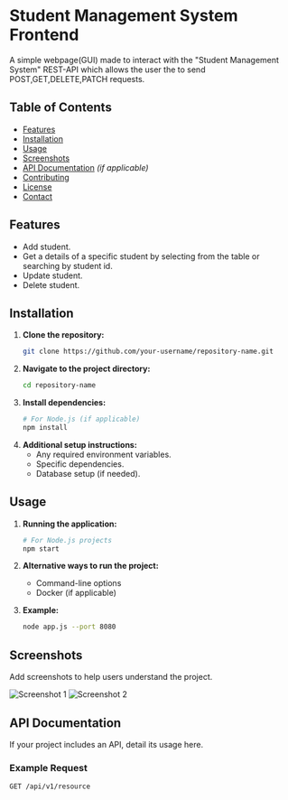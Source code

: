 # Student Management System Frontend

A simple webpage(GUI) made to interact with the "Student Management System" REST-API which allows the user the to send POST,GET,DELETE,PATCH requests.

## Table of Contents

- [Features](#features)
- [Installation](#installation)
- [Usage](#usage)
- [Screenshots](#screenshots)
- [API Documentation](#api-documentation) *(if applicable)*
- [Contributing](#contributing)
- [License](#license)
- [Contact](#contact)

## Features

- Add student.
- Get a details of a specific student by selecting from the table or searching by student id.
- Update student.
- Delete student.

## Installation

1. **Clone the repository:**
    ```bash
    git clone https://github.com/your-username/repository-name.git
    ```
2. **Navigate to the project directory:**
    ```bash
    cd repository-name
    ```
3. **Install dependencies:**
    ```bash
    # For Node.js (if applicable)
    npm install
    ```
4. **Additional setup instructions:**
    - Any required environment variables.
    - Specific dependencies.
    - Database setup (if needed).

## Usage

1. **Running the application:**
    ```bash
    # For Node.js projects
    npm start
    ```
2. **Alternative ways to run the project:**
    - Command-line options
    - Docker (if applicable)
  
3. **Example:**
    ```bash
    node app.js --port 8080
    ```

## Screenshots

Add screenshots to help users understand the project.

![Screenshot 1](path/to/screenshot1.png)
![Screenshot 2](path/to/screenshot2.png)

## API Documentation

If your project includes an API, detail its usage here.

### Example Request

```bash
GET /api/v1/resource

